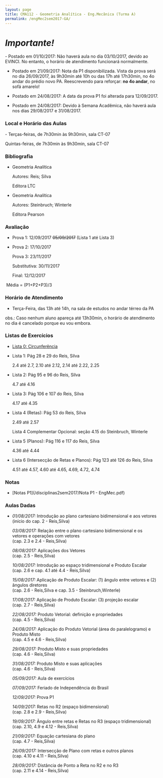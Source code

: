 ```yaml
---
layout: page
title: CMA112 - Geometria Analítica - Eng.Mecânica (Turma A)
permalink: /engMec2sem2017-GA/
---
```


<h1><b><i>Importante!</i></b></h1>
- Postado em 01/10/2017: Não haverá aula no dia 03/10/2017, devido ao EVINCI. No entanto, o horário de atendimento funcionará normalmente.

- Postado em 21/09/2017: Nota da P1 disponibilizada. Vista da prova será no dia 26/09/2017, às 9h30min até 10h ou das 17h até 17h30min, no 4o andar do prédio novo PA. Reescrevendo para reforçar: <b>no 4o andar</b>, no sofá amarelo!

- Postado em 24/08/2017: A data da prova P1 foi alterada para 12/09/2017.

- Postado em 24/08/2017: Devido à Semana Acadêmica, não haverá aula nos dias 29/08/2017 e 31/08/2017.

<h3>Local e Horário das Aulas</h3>
- Terças-feiras, de 7h30min às 9h30min, sala CT-07

  Quintas-feiras, de 7h30min às 9h30min, sala CT-07

<h3>Bibliografia</h3>

- Geometria Analítica
	
  Autores: Reis; Silva
  
  Editora LTC
  
- Geometria Analítica

  Autores: Steinbruch; Winterle

  Editora Pearson

<h3>Avaliação</h3>

- Prova 1: 12/09/2017 <strike>05/09/2017</strike> (Lista 1 até Lista 3)
  
- Prova 2: 17/10/2017
  
  Prova 3: 23/11/2017
  
  Substitutiva: 30/11/2017
  
  Final: 12/12/2017
  
  Média = (P1+P2+P3)/3

<h3>Horário de Atendimento</h3>

- Terça-Feira, das 13h até 14h, na sala de estudos no andar térreo da PA

obs.: Caso nenhum aluno apareça até 13h30min, o horário de atendimento no dia é cancelado porque eu vou embora. 

<h3>Listas de Exercícios</h3>

- [Lista 0: Circunferência](/disciplinas2sem2017/Lista0-circunferencia.pdf)

- Lista 1: Pág 28 e 29 do Reis, Silva

  2.4 até 2.7, 2.10 até 2.12, 2.14 até 2.22, 2.25
  
- Lista 2: Pág 95 e 96 do Reis, Silva

  4.7 até 4.16

- Lista 3: Pág 106 e 107 do Reis, Silva

  4.17 até 4.35
  
- Lista 4 (Retas): Pág 53 do Reis, Silva

  2.49 até 2.57
  
  Lista 4 Complementar Opcional: seção 4.15 do Steinbruch, Winterle
  
- Lista 5 (Planos): Pág 116 e 117 do Reis, Silva

  4.36 até 4.44
  
- Lista 6 (Intersecção de Retas e Planos): Pág 123 até 126 do Reis, Silva

  4.51 até 4.57, 4.60 até 4.65, 4.69, 4.72, 4.74

  
<h3>Notas</h3>

- [Notas P1](/disciplinas2sem2017/Nota P1 - EngMec.pdf)

<h3>Aulas Dadas</h3>

- _01/08/2017:_ Introdução ao plano cartesiano bidimensional e aos vetores <br /> (início do cap. 2 - Reis,Silva)

  _03/08/2017:_ Relação entre o plano cartesiano bidimensional e os vetores e operações com vetores <br />(cap. 2.3 e 2.4 - Reis,Silva)
  
  _08/08/2017:_ Aplicações dos Vetores <br />(cap. 2.5 - Reis,Silva)
  
  _10/08/2017:_ Introdução ao espaço tridimensional e Produto Escalar <br />(cap. 2.6 e cap. 4.1 até 4.4 - Reis,Silva)
  
  _15/08/2017:_ Aplicação de Produto Escalar: (1) ângulo entre vetores e (2) ângulos diretores <br />(cap. 2.6 - Reis,Silva e cap. 3.5 - Steinbruch,Winterle)

  _17/08/2017:_ Aplicação de Produto Escalar: (3) projeção escalar <br />(cap. 2.7 - Reis,Silva)
  
  _22/08/2017:_ Produto Vetorial: definição e propriedades <br />(cap. 4.5 - Reis,Silva)
  
  _24/08/2017:_ Aplicação do Produto Vetorial (área do paralelogramo) e Produto Misto <br />(cap. 4.5 e 4.6 - Reis,Silva)  
  
  _29/08/2017:_ Produto Misto e suas propriedades <br />(cap. 4.6 - Reis,Silva)  
  
  _31/08/2017:_ Produto Misto e suas aplicações <br />(cap. 4.6 - Reis,Silva)
  
  _05/09/2017:_ Aula de exercícios
  
  _07/09/2017:_ Feriado de Independência do Brasil
  
  _12/09/2017:_ Prova P1
  
  _14/09/2017:_ Retas no R2 (espaço bidimensional) <br />(cap. 2.8 e 2.9 - Reis,Silva)
  
  _19/09/2017:_ Ãngulo entre retas e Retas no R3 (espaço tridimensional) <br />(cap. 2.10, 4.9 e 4.12 - Reis,Silva)
  
  _21/09/2017:_ Equação cartesiana do plano <br />(cap. 4.7 - Reis,Silva)  
  
  _26/09/2017:_ Intersecção de Plano com retas e outros planos <br />(cap. 4.10 e 4.11 - Reis,Silva)

  _28/09/2017:_ Distância de Ponto a Reta no R2 e no R3 <br />(cap. 2.11 e 4.14 - Reis,Silva)
